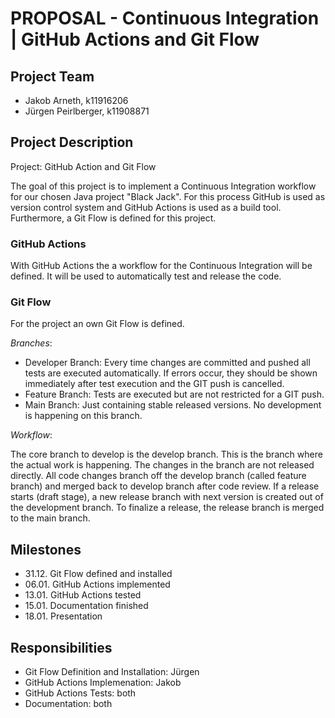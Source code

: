 # PROPOSAL - Continuous Integration | GitHub Actions and Git Flow

## Project Team
- Jakob Arneth, k11916206
- Jürgen Peirlberger, k11908871

## Project Description
Project: GitHub Action and Git Flow

The goal of this project is to implement a Continuous Integration workflow for our chosen Java project "Black Jack". For this process GitHub is used as version control system and GitHub Actions is used as a build tool. Furthermore, a Git Flow is defined for this project.

### GitHub Actions
With GitHub Actions the a workflow for the Continuous Integration will be defined. It will be used to automatically test and release the code.

### Git Flow
For the project an own Git Flow is defined. 

*Branches*:
- Developer Branch: Every time changes are committed and pushed all tests are executed automatically. If errors occur, they should be shown immediately after test execution and the GIT push is cancelled.
- Feature Branch: Tests are executed but are not restricted for a GIT push.
- Main Branch: Just containing stable released versions. No development is happening on this branch.

*Workflow*:

The core branch to develop is the develop branch. This is the branch where the actual work is happening. The changes in the branch are not released directly. All code changes branch off the develop branch (called feature branch) and merged back to develop branch after code review. If a release starts (draft stage), a new release branch with next version is created out of the development branch. To finalize a release, the release branch is merged to the main branch.

## Milestones
- 31.12. Git Flow defined and installed
- 06.01. GitHub Actions implemented
- 13.01. GitHub Actions tested
- 15.01. Documentation finished
- 18.01. Presentation

## Responsibilities
- Git Flow Definition and Installation: Jürgen
- GitHub Actions Implemenation: Jakob
- GitHub Actions Tests: both
- Documentation: both
